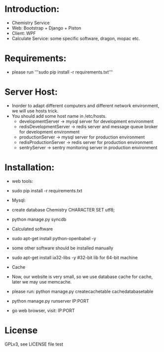 # Introduction:

 * Chemistry Service
 * Web: Bootstrap + Django + Piston
 * Client: WPF
 * Calculate Service: some specific software, dragon, mopac etc.

# Requirements:
 * please run '''sudo pip install -r requirements.txt'''

# Server Host:
 * Inorder to adapt different computers and different network environment,
 we will use hosts trick.
 * You should add some host name in /etc/hosts.
   * developmentServer -> mysql server for development environment
   * redisDevelopmentServer -> redis server and message queue broker for development environment
   * productionServer -> mysql server for production environment
   * redisProductionServer -> redis server for production environment
   * sentryServer -> sentry monitoring server in production environment

# Installation:
 * web tools:
  * sudo pip install -r requirements.txt
 
 * Mysql:
  * create database Chemistry CHARACTER SET utf8;
  * python manage.py syncdb

 * Calculated software
  * sudo apt-get install python-openbabel -y
  * some other software should be installed manually
  * sudo apt-get install ia32-libs -y  #32-bit lib for 64-bit machine

 * Cache
  * Now, our website is very small, so we use database cache for cache,
  later we may use memcache.
  * please run: python manage.py createcachetable cachedatabasetable


 * python manage.py runserver IP:PORT
 * go web browser, visit: IP:PORT

# License
 GPLv3, see LICENSE file
 test
